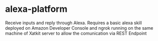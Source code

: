 # alexa-platform
Receive inputs and reply through Alexa. 
Requires a basic alexa skill deployed on Amazon Developer Console and ngrok running on the same machine of Xatkit server to allow the comunication via REST Endpoint 
